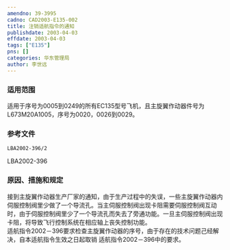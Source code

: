 ```yaml
---
amendno: 39-3995  
cadno: CAD2003-E135-002  
title: 注销适航指令的通知  
publishdate: 2003-04-03  
effdate: 2003-04-03  
tags: ["E135"]  
pns: []  
categories: 华东管理局  
author: 李世远  
---
```

  
### 适用范围  
适用于序号为0005到0249的所有EC135型号飞机，且主旋翼作动器件号为L673M20A1005，序号为0020，0026到0029。  
  
<!--more-->  
### 参考文件  
    LBA2002-396/2  
 LBA2002-396  
  
### 原因、措施和规定  
接到主旋翼作动器生产厂家的通知，由于生产过程中的失误，一些主旋翼作动器内伺服控制阀里少做了一个导流孔。当主伺服控制阀出现卡阻需要伺服控制阀互动时，由于伺服控制阀里少了一个导流孔而失去了旁通功能。一旦主伺服控制阀出现卡阻，将导致飞行控制系统在相应轴上丧失控制功能。  
    适航指令2002－396要求检查主旋翼作动器的序号，由于存在的技术问题己经解决，自本适航指令生效之日起取销 适航指令2002－396中的要求。  

